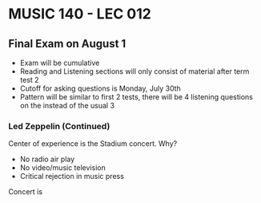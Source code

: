 # MUSIC 140 - LEC 012
## Final Exam on August 1
- Exam will be cumulative
- Reading and Listening sections will only consist of material after term test 2
- Cutoff for asking questions is Monday, July 30th
- Pattern will be similar to first 2 tests, there will be 4 listening questions on the instead of the usual 3

### Led Zeppelin (Continued)

Center of experience is the Stadium concert. Why?
- No radio air play
- No video/music television
- Critical rejection in music press

Concert is 
<!--stackedit_data:
eyJoaXN0b3J5IjpbLTE0MTQzNTY4OCwxMTgzNTMwNTQ3LDEyNT
ExNzczNzFdfQ==
-->
